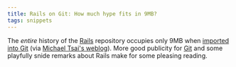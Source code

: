 ```yaml
---
title: Rails on Git: How much hype fits in 9MB?
tags: snippets
---
```


The *entire* history of the [Rails](http://www.wincent.com/knowledge-base/Rails) repository occupies only 9MB when [imported into Git](http://www.sanityinc.com/articles/rails-on-git) (via [Michael Tsai's weblog](http://mjtsai.com/blog)). More good publicity for [Git](http://www.wincent.com/knowledge-base/Git) and some playfully snide remarks about Rails make for some pleasing reading.
